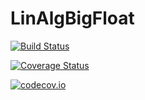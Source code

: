 # LinAlgBigFloat

[![Build Status](https://travis-ci.org/KlausC/LinAlgBigFloat.jl.svg?branch=master)](https://travis-ci.org/KlausC/LinAlgBigFloat.jl)

[![Coverage Status](https://coveralls.io/repos/KlausC/LinAlgBigFloat.jl/badge.svg?branch=master&service=github)](https://coveralls.io/github/KlausC/LinAlgBigFloat.jl?branch=master)

[![codecov.io](http://codecov.io/github/KlausC/LinAlgBigFloat.jl/coverage.svg?branch=master)](http://codecov.io/github/KlausC/LinAlgBigFloat.jl?branch=master)


